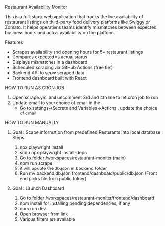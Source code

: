 Restaurant Availability Monitor

This is a full-stack web application that tracks the live availability of restaurant listings on third-party food delivery platforms like Swiggy or Zomato. It helps operations teams identify mismatches between expected business hours and actual availability on the platform.

Features

- Scrapes availability and opening hours for 5+ restaurant listings
- Compares expected vs actual status
- Displays mismatches in a dashboard
- Scheduled scraping via GitHub Actions (free tier)
- Backend API to serve scraped data
- Frontend dashboard built with React

HOW TO RUN AS CRON JOB

1. Open scrape.yml and uncomment 3rd and 4th line to let cron job to run
2. Update email to your choice of email in the 
    - Go to settings->Secrets and Variables->Actions , update the choice of email

HOW TO RUN MANUALLY

1. Goal : Scape information from predefined Resturants into local database
   Steps
   1. npx playwright install
   2. sudo npx playwright install-deps
   3. Go to folder  /workspaces/restaurant-monitor (main)
   4. npm run scrape
   5. it will update the db.json in backend folder
   6. Run mv backend/db.json frontend/dashboard/public/db.json (Front end picks file from public folder)

2. Goal : Launch Dashboard
   1. Go to folder /workspaces/restaurant-monitor/frontend/dashboard
   2. npm install for installing pending dependencies, if any
   3. npm run dev
   4. Open browser from link
   5. Various filters are available



